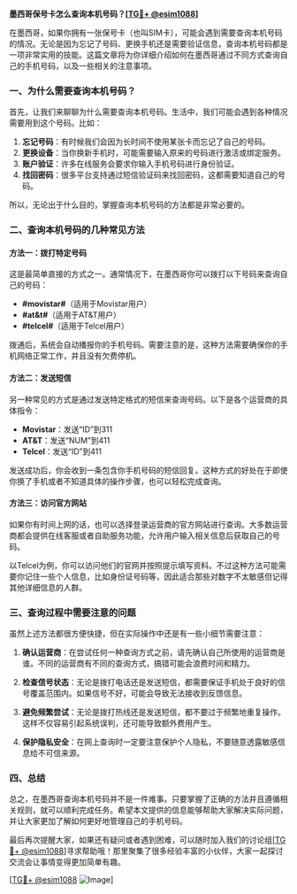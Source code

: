 **墨西哥保号卡怎么查询本机号码？[[TG💪+ @esim1088](https://t.me/s/esim1088)]**

在墨西哥，如果你拥有一张保号卡（也叫SIM卡），可能会遇到需要查询本机号码的情况。无论是因为忘记了号码、更换手机还是需要验证信息，查询本机号码都是一项非常实用的技能。这篇文章将为你详细介绍如何在墨西哥通过不同方式查询自己的手机号码，以及一些相关的注意事项。

### 一、为什么需要查询本机号码？

首先，让我们来聊聊为什么需要查询本机号码。生活中，我们可能会遇到各种情况需要用到这个号码。比如：

1. **忘记号码**：有时候我们会因为长时间不使用某张卡而忘记了自己的号码。
2. **更换设备**：当你换新手机时，可能需要输入原来的号码进行激活或绑定服务。
3. **账户验证**：许多在线服务会要求你输入手机号码进行身份验证。
4. **找回密码**：很多平台支持通过短信验证码来找回密码，这都需要知道自己的号码。

所以，无论出于什么目的，掌握查询本机号码的方法都是非常必要的。

### 二、查询本机号码的几种常见方法

#### 方法一：拨打特定号码

这是最简单直接的方式之一。通常情况下，在墨西哥你可以拨打以下号码来查询自己的号码：

- **#movistar#**（适用于Movistar用户）
- **#at&t#**（适用于AT&T用户）
- **#telcel#**（适用于Telcel用户）

拨通后，系统会自动播报你的手机号码。需要注意的是，这种方法需要确保你的手机网络正常工作，并且没有欠费停机。

#### 方法二：发送短信

另一种常见的方式是通过发送特定格式的短信来查询号码。以下是各个运营商的具体指令：

- **Movistar**：发送“ID”到311
- **AT&T**：发送“NUM”到411
- **Telcel**：发送“ID”到411

发送成功后，你会收到一条包含你手机号码的短信回复。这种方式的好处在于即使你换了手机或者不知道具体的操作步骤，也可以轻松完成查询。

#### 方法三：访问官方网站

如果你有时间上网的话，也可以选择登录运营商的官方网站进行查询。大多数运营商都会提供在线客服或者自助服务功能，允许用户输入相关信息后获取自己的号码。

以Telcel为例，你可以访问他们的官网并按照提示填写资料。不过这种方法可能需要你记住一些个人信息，比如身份证号码等，因此适合那些对数字不太敏感但记得其他详细信息的人群。

### 三、查询过程中需要注意的问题

虽然上述方法都很方便快捷，但在实际操作中还是有一些小细节需要注意：

1. **确认运营商**：在尝试任何一种查询方式之前，请先确认自己所使用的运营商是谁。不同的运营商有不同的查询方式，搞错可能会浪费时间和精力。
   
2. **检查信号状态**：无论是拨打电话还是发送短信，都需要保证手机处于良好的信号覆盖范围内。如果信号不好，可能会导致无法接收到反馈信息。

3. **避免频繁尝试**：无论是拨打热线还是发送短信，都不要过于频繁地重复操作。这样不仅容易引起系统误判，还可能导致额外费用产生。

4. **保护隐私安全**：在网上查询时一定要注意保护个人隐私，不要随意透露敏感信息给不可信来源。

### 四、总结

总之，在墨西哥查询本机号码并不是一件难事。只要掌握了正确的方法并且遵循相关规则，就可以顺利完成任务。希望本文提供的信息能够帮助大家解决实际问题，并让大家更加了解如何更好地管理自己的手机号码。

最后再次提醒大家，如果还有疑问或者遇到困难，可以随时加入我们的讨论组[[TG💪+ @esim1088](https://t.me/s/esim1088)]寻求帮助哦！那里聚集了很多经验丰富的小伙伴，大家一起探讨交流会让事情变得更加简单有趣。

[[TG💪+ @esim1088](https://t.me/s/esim1088) ![Image](https://i.postimg.cc/4NQfJmqS/Snipaste-2025-05-13-00-14-12.png)]